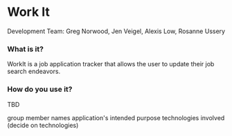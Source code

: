 # Work It
Development Team: Greg Norwood, Jen Veigel, Alexis Low, Rosanne Ussery

### What is it?
WorkIt is a job application tracker that allows the user to update their job search endeavors.


### How do you use it?
TBD

group member names
application's intended purpose
technologies involved (decide on technologies)
